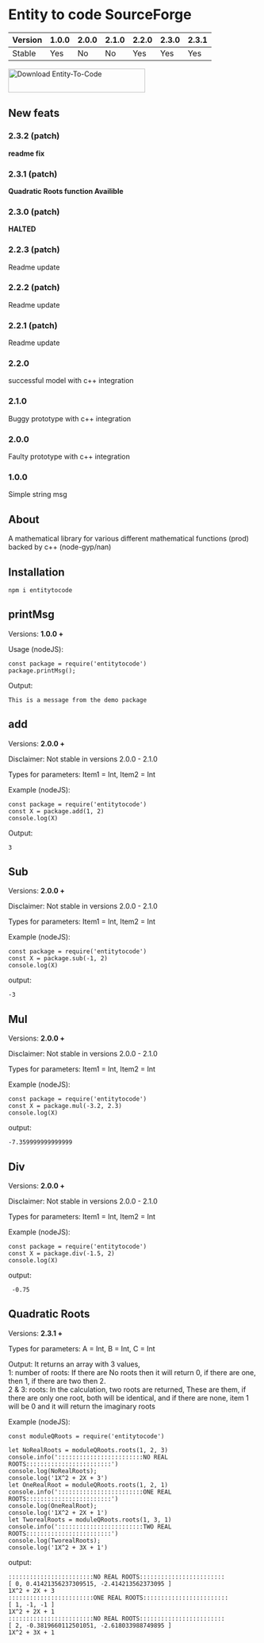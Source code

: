 <h1>Entity to code SourceForge </h1>

Version | 1.0.0 | 2.0.0 | 2.1.0 | 2.2.0 | 2.3.0 | 2.3.1 
--- | --- | --- | --- |--- |--- |---
Stable | Yes | No | No | Yes | Yes | Yes


<a href="https://sourceforge.net/projects/entity-to-code/files/latest/download"><img alt="Download Entity-To-Code" src="https://a.fsdn.com/con/app/sf-download-button" width=276 height=48 srcset="https://a.fsdn.com/con/app/sf-download-button?button_size=2x 2x"></a>
<h2>New feats</h2>
<h3>2.3.2 (patch)</h3>
<p><b>readme fix</b></p>
<h3>2.3.1 (patch)</h3>
<p><b>Quadratic Roots function Availible</b></p>
<h3>2.3.0 (patch)</h3>
<p><b>HALTED</b></p>
<h3>2.2.3 (patch)</h3>
<p>Readme update</p>
<h3>2.2.2 (patch)</h3>
<p>Readme update</p>
<h3>2.2.1 (patch)</h3>
<p>Readme update</p>
<h3>2.2.0</h3>
<p>successful model with c++ integration</p>
<h3>2.1.0</h3>
<p>Buggy prototype with c++ integration</p>
<h3>2.0.0</h3>
<p>Faulty prototype with c++ integration</p>
<h3>1.0.0</h3>
<p>Simple string msg</p>

<h2>About</h2>
<p>A mathematical library for various different mathematical functions (prod) backed by c++ (node-gyp/nan)</p>
<h2>Installation</h2>

    npm i entitytocode

<h2>printMsg</h2>
<p>Versions: <b>1.0.0 + </b></p>
<p>Usage (nodeJS): </p>
    
    const package = require('entitytocode')
    package.printMsg();
<p>Output:</p>

    This is a message from the demo package

<h2>add</h2>
<p>Versions: <b>2.0.0 + </b></p>
<p>Disclaimer: Not stable in versions 2.0.0 - 2.1.0 </p>
<p>Types for parameters: Item1 = Int, Item2 = Int</p>
<p>Example (nodeJS): </p>
    
    const package = require('entitytocode')
    const X = package.add(1, 2)
    console.log(X)
<p>Output:</p>

    3

<h2>Sub</h2>
<p>Versions: <b>2.0.0 + </b></p>
<p>Disclaimer: Not stable in versions 2.0.0 - 2.1.0 </p>
<p>Types for parameters: Item1 = Int, Item2 = Int</p>
<p>Example (nodeJS): </p>
    
    const package = require('entitytocode')
    const X = package.sub(-1, 2)
    console.log(X)

<p>output:</p>

    -3

<h2>Mul</h2>
<p>Versions: <b>2.0.0 + </b></p>
<p>Disclaimer: Not stable in versions 2.0.0 - 2.1.0 </p>
<p>Types for parameters: Item1 = Int, Item2 = Int</p>
<p>Example (nodeJS): </p>
    
    const package = require('entitytocode')
    const X = package.mul(-3.2, 2.3)
    console.log(X)

<p>output:</p>

    -7.359999999999999


<h2>Div</h2>
<p>Versions: <b>2.0.0 + </b></p>
<p>Disclaimer: Not stable in versions 2.0.0 - 2.1.0 </p>
<p>Types for parameters: Item1 = Int, Item2 = Int</p>
<p>Example (nodeJS): </p>
    
    const package = require('entitytocode')
    const X = package.div(-1.5, 2)
    console.log(X)

<p>output:</p>

     -0.75


<h2>Quadratic Roots</h2>
<p>Versions: <b>2.3.1 + </b></p>
<p>Types for parameters: A = Int, B = Int, C = Int</p>
<p>Output: It returns an array with 3 values, <br/> 
    1: number of roots: If there are No roots then it will return 0, if there are one, then 1, if there are two then 2. <br/> 
    2 & 3: roots: In the calculation, two roots are returned, These are them, if there are only one root, both will be identical, and if there are none, item 1 will be 0 and it will return the imaginary roots</p>
<p>Example (nodeJS): </p>
    
    const moduleQRoots = require('entitytocode')

    let NoRealRoots = moduleQRoots.roots(1, 2, 3)
    console.info('::::::::::::::::::::::::NO REAL ROOTS::::::::::::::::::::::::')
    console.log(NoRealRoots);
    console.log('1X^2 + 2X + 3')
    let OneRealRoot = moduleQRoots.roots(1, 2, 1)
    console.info('::::::::::::::::::::::::ONE REAL ROOTS::::::::::::::::::::::::')
    console.log(OneRealRoot);
    console.log('1X^2 + 2X + 1')
    let TworealRoots = moduleQRoots.roots(1, 3, 1)
    console.info('::::::::::::::::::::::::TWO REAL ROOTS::::::::::::::::::::::::')
    console.log(TworealRoots);
    console.log('1X^2 + 3X + 1')

<p>output:</p>

    ::::::::::::::::::::::::NO REAL ROOTS::::::::::::::::::::::::
    [ 0, 0.41421356237309515, -2.414213562373095 ]
    1X^2 + 2X + 3
    ::::::::::::::::::::::::ONE REAL ROOTS::::::::::::::::::::::::
    [ 1, -1, -1 ]
    1X^2 + 2X + 1
    ::::::::::::::::::::::::NO REAL ROOTS::::::::::::::::::::::::
    [ 2, -0.3819660112501051, -2.618033988749895 ]
    1X^2 + 3X + 1
